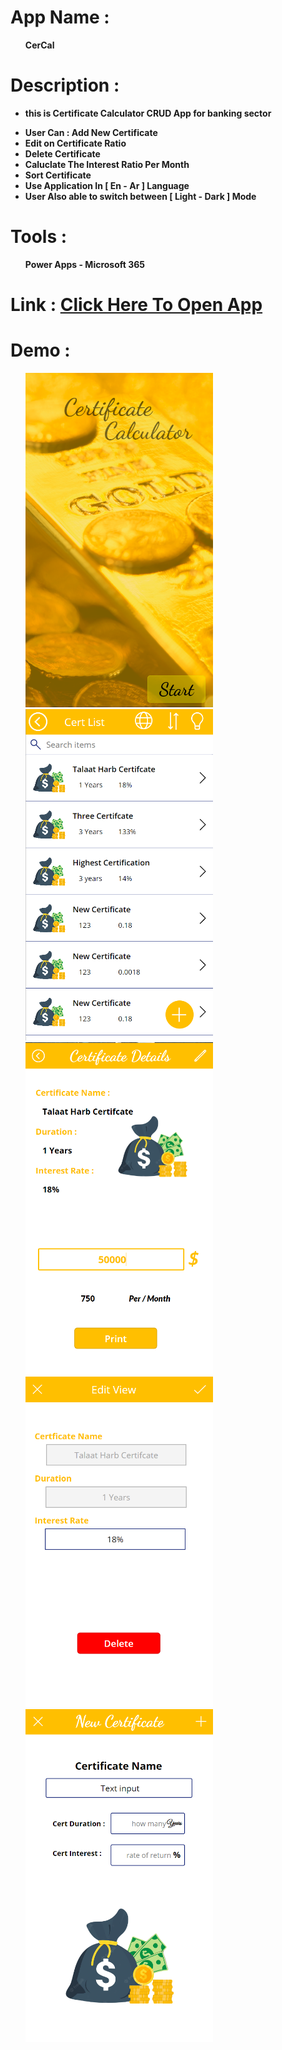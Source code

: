 # App Name : 
<b><ul>CerCal</ul></b>
 
# Description :
<b><ul><li> this is Certificate Calculator CRUD App for banking sector</li> 
   <li> User Can : Add New Certificate </li> 
   <li> Edit on Certificate Ratio </li> 
   <li> Delete Certificate </li> 
   <li> Caluclate The Interest Ratio Per Month </li> 
   <li> Sort Certificate </li> 
   <li> Use Application In [ En - Ar ] Language </li> 
   <li> User Also able to switch between [ Light - Dark ]  Mode  </li> 
 </ul></b>
 
# Tools :
 <b><ul>Power Apps - Microsoft 365</ul></b>
 
# Link : <a href="https://apps.powerapps.com/play/e/default-6bf95165-4113-4188-9b7b-cb6c0c198a5b/a/776fffb2-0929-40b6-8339-9d5aaefbc9ca?tenantId=6bf95165-4113-4188-9b7b-cb6c0c198a5b&source=portal">Click Here To Open App</a>
 
# Demo : 
<ul>
 <img src="pic1.PNG" width="300px">
 <img src="pic2.PNG" width="300px">
 <img src="pic3.PNG" width="300px">
 <img src="pic4.PNG" width="300px">
 <img src="pic5.PNG" width="300px">
</ul>
